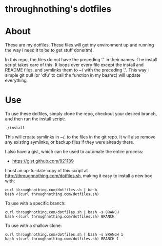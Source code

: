 throughnothing's dotfiles
===
About
==
These are my dotfiles.  These files will get my environment up and running the way i need it to be to get stuff done(tm).

In this repo, the files do not have the preceding '.' in their names.  The install script takes care of this.  It loops over every file except the install and README files, and symlinks them to ~/ with the preceding '.'.  This way i simple git pull (or 'dfu' to call the function in my bashrc) will update everything.

Use
==
To use these dotfiles, simply clone the repo, checkout your desired branch, and then run the install script:

    ./install

This will create symlinks in ~/. to the files in the git repo.  It will also remove any existing symlinks, or backup files if they were already there.

I also have a gist, which can be used to automate the entire process:

* https://gist.github.com/921139

I host an up-to-date copy of this script at http://throughnothing.com/dotfiles.sh, making it easy to install a new box with:

    curl throughnothing.com/dotfiles.sh | bash
    bash <(curl throughnothing.com/dotfiles.sh)

To use with a specific branch:

    curl throughnothing.com/dotfiles.sh | bash -s BRANCH 
    bash <(curl throughnothing.com/dotfiles.sh) BRANCH

To use with a shallow clone:

    curl throughnothing.com/dotfiles.sh | bash -s BRANCH 1
    bash <(curl throughnothing.com/dotfiles.sh) BRANCH 1
    
